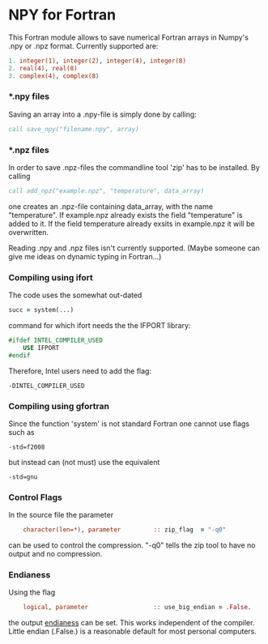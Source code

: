# NPY for Fortran
This Fortran module allows to save numerical Fortran arrays in Numpy's .npy or .npz format. Currently supported are:
```fortran
1. integer(1), integer(2), integer(4), integer(8)
2. real(4), real(8)
3. complex(4), complex(8)
```
### *.npy files
Saving an array into a .npy-file is simply done by calling:
```fortran
call save_npy("filename.npy", array)
```


### *.npz files
In order to save .npz-files the commandline tool 'zip' has to be installed. By calling 
```fortran
call add_npz("example.npz", "temperature", data_array)
```
one creates an .npz-file containing data_array, with the name "temperature". If example.npz already exists the field "temperature" is added to it. If the field temperature already exsits in example.npz it will be overwritten.


Reading .npy and .npz files isn't currently supported. (Maybe someone can give me ideas on dynamic typing in Fortran...)

### Compiling using ifort

The code uses the somewhat out-dated 
```fortran
succ = system(...)
```
command for which ifort needs the the IFPORT library:

```fortran
#ifdef INTEL_COMPILER_USED
    USE IFPORT
#endif
```

Therefore, Intel users need to add the flag:
```
-DINTEL_COMPILER_USED
```

### Compiling using gfortran
Since the function 'system' is not standard Fortran one cannot use flags such as
```
-std=f2008
```
but instead can (not must) use the equivalent
```
-std=gnu
```
### Control Flags

In the source file the parameter

```fortran
    character(len=*), parameter         :: zip_flag  = "-q0"  
```

can be used to control the compression. "-q0" tells the zip tool to have no output and no compression. 



### Endianess

Using the flag

```fortran
    logical, parameter                  :: use_big_endian = .False.
```

the output [endianess](https://en.wikipedia.org/wiki/Least_significant_bit) can be set. This works independent of the compiler. Little endian (.False.) is a reasonable default for most personal computers.